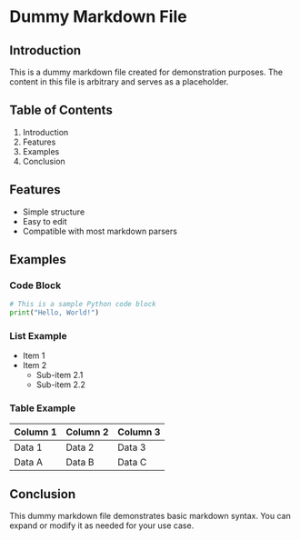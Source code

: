 # Dummy Markdown File

## Introduction
This is a dummy markdown file created for demonstration purposes. The content in this file is arbitrary and serves as a placeholder.

## Table of Contents
1. Introduction
2. Features
3. Examples
4. Conclusion

## Features
- Simple structure
- Easy to edit
- Compatible with most markdown parsers

## Examples
### Code Block
```python
# This is a sample Python code block
print("Hello, World!")
```

### List Example
- Item 1
- Item 2
  - Sub-item 2.1
  - Sub-item 2.2

### Table Example
| Column 1 | Column 2 | Column 3 |
|----------|----------|----------|
| Data 1   | Data 2   | Data 3   |
| Data A   | Data B   | Data C   |

## Conclusion
This dummy markdown file demonstrates basic markdown syntax. You can expand or modify it as needed for your use case.

